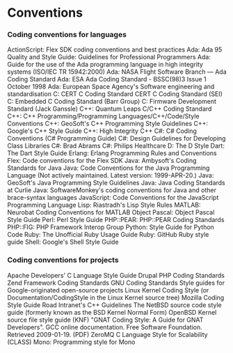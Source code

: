 # Conventions


### Coding conventions for languages

ActionScript: Flex SDK coding conventions and best practices
Ada: Ada 95 Quality and Style Guide: Guidelines for Professional Programmers
Ada: Guide for the use of the Ada programming language in high integrity systems (ISO/IEC TR 15942:2000)
Ada: NASA Flight Software Branch — Ada Coding Standard
Ada: ESA Ada Coding Standard - BSSC(98)3 Issue 1 October 1998
Ada: European Space Agency's Software engineering and standardisation
C: CERT C Coding Standard CERT C Coding Standard (SEI)
C: Embedded C Coding Standard (Barr Group)
C: Firmware Development Standard (Jack Ganssle)
C++: Quantum Leaps C/C++ Coding Standard
C++: C++ Programming/Programming Languages/C++/Code/Style Conventions
C++: GeoSoft's C++ Programming Style Guidelines
C++: Google's C++ Style Guide
C++: High Integrity C++
C#: C# Coding Conventions (C# Programming Guide)
C#: Design Guidelines for Developing Class Libraries
C#: Brad Abrams
C#: Philips Healthcare
D: The D Style
Dart: The Dart Style Guide
Erlang: Erlang Programming Rules and Conventions
Flex: Code conventions for the Flex SDK
Java: Ambysoft's Coding Standards for Java
Java: Code Conventions for the Java Programming Language (Not actively maintained. Latest version: 1999-APR-20.)
Java: GeoSoft's Java Programming Style Guidelines
Java: Java Coding Standards at Curlie
Java: SoftwareMonkey's coding conventions for Java and other brace-syntax languages
JavaScript: Code Conventions for the JavaScript Programming Language
Lisp: Riastradh's Lisp Style Rules
MATLAB: Neurobat Coding Conventions for MATLAB
Object Pascal: Object Pascal Style Guide
Perl: Perl Style Guide
PHP::PEAR: PHP::PEAR Coding Standards
PHP::FIG: PHP Framework Interop Group
Python: Style Guide for Python Code
Ruby: The Unofficial Ruby Usage Guide
Ruby: GitHub Ruby style guide
Shell: Google's Shell Style Guide

### Coding conventions for projects

Apache Developers' C Language Style Guide
Drupal PHP Coding Standards
Zend Framework Coding Standards
GNU Coding Standards
Style guides for Google-originated open-source projects
Linux Kernel Coding Style (or Documentation/CodingStyle in the Linux Kernel source tree)
Mozilla Coding Style Guide
Road Intranet's C++ Guidelines
The NetBSD source code style guide (formerly known as the BSD Kernel Normal Form)
OpenBSD Kernel source file style guide (KNF)
"GNAT Coding Style: A Guide for GNAT Developers". GCC online documentation. Free Software Foundation. Retrieved 2009-01-19. (PDF)
ZeroMQ C Language Style for Scalability (CLASS)
Mono: Programming style for Mono